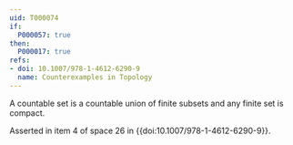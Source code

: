 ```yaml
---
uid: T000074
if:
  P000057: true
then:
  P000017: true
refs:
- doi: 10.1007/978-1-4612-6290-9
  name: Counterexamples in Topology
---
```


A countable set is a countable union of finite subsets and any finite set is compact.

Asserted in item 4 of space 26 in {{doi:10.1007/978-1-4612-6290-9}}.
